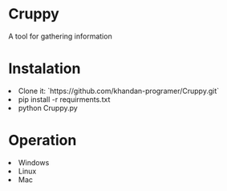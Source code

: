 # Cruppy

A tool for gathering information

# Instalation

<li> Clone it: `https://github.com/khandan-programer/Cruppy.git` </li>

<li> pip install -r requirments.txt </li>

<li> python Cruppy.py </li>

# Operation

<li> Windows </li>
<li> Linux </li>
<li> Mac </li>
